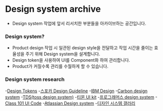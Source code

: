 # Design system archive
- Design system 작업에 앞서 리서치한 부분들을 아카이브하는 공간입니다.

### Design system?
- Product design 작업 시 일관된 design style을 전달하고 작업 시간을 줄이는 효율성을 주기 위해 Design system을 설계합니다.
- Design token을 사용하여 UI를 Component화 하여 관리합니다.
- Product가 커질수록 관리를 수월하게 할 수 있습니다.

### Design system research
-<a href="https://www.lightningdesignsystem.com/design-tokens/#category-color" target="_blank">Design Tokens</a>
-<a href="https://bi.spoqa.com/" target="_blank">스포카 Design Guideline</a>
-<a href="https://www.ibm.com/design/" target="_blank">IBM Design</a>
-<a href="https://carbondesignsystem.com/" target="_blank">Carbon design system</a>
-<a href="https://blog.toss.im/article/toss-designer-interview" target="_blank">TDS(toss design system)</a>
-<a href="https://brunch.co.kr/@creative/105" target="_blank">티몬 UI kit</a>
-<a href="https://programmers.co.kr/design/components" target="_blank">프로그래머스 design system</a>
-<a href="https://ui.class101.dev/" target="_blank">Class 101 UI Code</a>
-<a href="https://atlassian.design/" target="_blank">Atlassian Design system</a>
-<a href="https://designsystemsrepo.com/design-systems/" target="_blank">디자인 시스템 갤러리</a>
